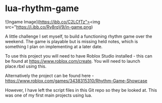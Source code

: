 # lua-rhythm-game

![Ingame Image](https://ibb.co/C2LCfTz"><img src="https://i.ibb.co/Ry8rqV9/in-game.png)

A little challenge I set myself, to build a functioning rhythm game over the weekend. The game is playable but is missing held notes, which is something I plan on implementing at a later date.

To use this project you will need to have Roblox Studio installed - this can be found at https://www.roblox.com/create. You will need to launch place.rbxl using this. 

Alternatively the project can be found here - https://www.roblox.com/games/3438315310/Rhythm-Game-Showcase

However, I have left the script files in this Git repo so they be looked at. This was one of my first main projects using lua.
